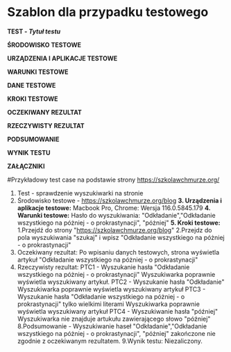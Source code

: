 # Szablon dla przypadku testowego 

**TEST - _Tytuł testu_**

**ŚRODOWISKO TESTOWE**

**URZĄDZENIA I APLIKACJE TESTOWE**

**WARUNKI TESTOWE**

**DANE TESTOWE**

**KROKI TESTOWE**

**OCZEKIWANY REZULTAT**

**RZECZYWISTY REZULTAT**

**PODSUMOWANIE**

**WYNIK TESTU**

**ZAŁĄCZNIKI**

#Przykładowy test case na podstawie strony https://szkolawchmurze.org/

1. Test - sprawdzenie wyszukiwarki na stronie
2. Środowisko testowe - https://szkolawchmurze.org/blog
**3. Urządzenia i aplikacje testowe:**
Macbook Pro, Chrome: Wersja 116.0.5845.179
**4. Warunki testowe:**
Hasło do wyszukiwania: "Odkładanie","Odkładanie wszystkiego na póżniej - o prokrastynacji", "póżniej"
**5. Kroki testowe:**
  1.Przejdź do strony "https://szkolawchmurze.org/blog"
  2.Przejdz do pola wyszukiwania "szukaj" i wpisz "Odkładanie wszystkiego na póżniej - o prokrastynacji"
6. Oczekiwany rezultat: Po wpisaniu danych testowych, strona wyświetla artykuł "Odkładanie wszystkiego na póżniej - o prokrastynacji"
7. Rzeczywisty rezultat:
PTC1 - Wyszukanie hasła "Odkładanie wszystkiego na póżniej - o prokrastynacji"
Wyszukiwarka poprawnie wyświetla wyszukiwany artykuł.
PTC2 - Wyszukanie hasła "Odkładanie"
Wyszukiwarka poprawnie wyświetla wyszukiwany artykuł
PTC3 - Wyszukanie hasła "Odkładanie wszystkiego na póżniej - o prokrastynacji" tylko wielkimi literami
Wyszukiwarka poprawnie wyświetla wyszukiwany artykuł
PTC4 - Wyszukiwanie hasła "później"
Wyszukiwarka nie znajduje artukułu zawierającego słowo "później"
8.Podsumowanie - Wyszukiwanie haseł "Odkładanie","Odkładanie wszystkiego na póżniej - o prokrastynacji", "póżniej" zakończone nie zgodnie z oczekiwanym rezultatem.
9.Wynik testu: Niezaliczony. 
